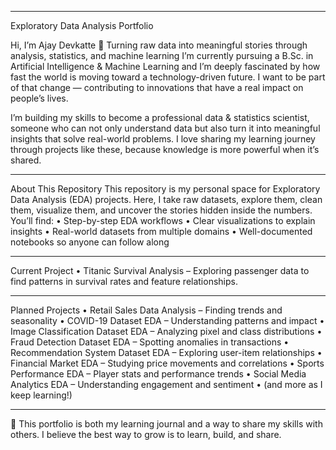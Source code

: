 ________________________________________
Exploratory Data Analysis Portfolio

Hi, I’m Ajay Devkatte 👋
Turning raw data into meaningful stories through analysis, statistics, and machine learning
I’m currently pursuing a B.Sc. in Artificial Intelligence & Machine Learning and I’m deeply fascinated by how fast the world is moving toward a technology-driven future.
I want to be part of that change — contributing to innovations that have a real impact on people’s lives.

I’m building my skills to become a professional data & statistics scientist, someone who can not only understand data but also turn it into meaningful insights that solve real-world problems.
I love sharing my learning journey through projects like these, because knowledge is more powerful when it’s shared.
________________________________________
About This Repository
This repository is my personal space for Exploratory Data Analysis (EDA) projects.
Here, I take raw datasets, explore them, clean them, visualize them, and uncover the stories hidden inside the numbers.
You’ll find:
•	Step-by-step EDA workflows
•	Clear visualizations to explain insights
•	Real-world datasets from multiple domains
•	Well-documented notebooks so anyone can follow along
________________________________________
Current Project
•	Titanic Survival Analysis – Exploring passenger data to find patterns in survival rates and feature relationships.
________________________________________
Planned Projects
•	Retail Sales Data Analysis – Finding trends and seasonality
•	COVID-19 Dataset EDA – Understanding patterns and impact
•	Image Classification Dataset EDA – Analyzing pixel and class distributions
•	Fraud Detection Dataset EDA – Spotting anomalies in transactions
•	Recommendation System Dataset EDA – Exploring user-item relationships
•	Financial Market EDA – Studying price movements and correlations
•	Sports Performance EDA – Player stats and performance trends
•	Social Media Analytics EDA – Understanding engagement and sentiment
•	(and more as I keep learning!)
________________________________________
📌 This portfolio is both my learning journal and a way to share my skills with others. I believe the best way to grow is to learn, build, and share.


